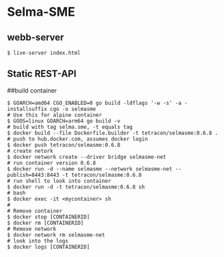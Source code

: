 # Selma-SME

## webb-server
    $ live-server index.html
    
## Static REST-API

##build container

    $ GOARCH=amd64 CGO_ENABLED=0 go build -ldflags '-w -s' -a -installsuffix cgo -o selmasme
    # Use this for alpine container
    $ GOOS=linux GOARCH=arm64 go build -v
    # build with tag selma.sme, -t equals tag
    $ docker build --file Dockerfile.builder -t tetracon/selmasme:0.6.8 .
    # push to hub.docker.com, assumes docker login
    $ docker push tetracon/selmasme:0.6.8
    # create netork
    $ docker network create --driver bridge selmasme-net
    # run container version 0.6.8
    $ docker run -d --name selmasme --network selmasme-net --publish=8443:8443 -t tetracon/selmasme:0.6.8
    # run shell to look into container
    $ docker run -d -t tetracon/selmasme:0.6.8 sh
    # bash
    $ docker exec -it <mycontainer> sh
    #
    # Remove container
    $ docker stop [CONTAINERID]
    $ docker rm [CONTAINERID]
    # Remove network
    $ docker network rm selmasme-net
    # look into the logs
    $ docker logs [CONTAINERID]
